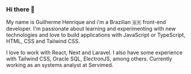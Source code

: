 ### Hi there 👋

My name is Guilherme Henrique and i'm a Brazilian 🇧🇷 front-end developer. I'm passionate about learning and experimenting with new technologies and love to build applications with JavaScript or TypeScript, HTML, CSS and Tailwind CSS.

I love to work with React, Next and Laravel. I also have some experience with Tailwind CSS, Oracle SQL, ElectronJS, among others. Currently working as an systems analyst at Servimed.
